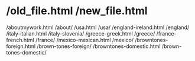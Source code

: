 # /old_file.html /new_file.html

/aboutmywork.html /about/
/usa.html /usa/
/england-ireland.html /england/
/italy-italian.html /italy-slovenia/
/greece-greek.html /greece/
/france-french.html /france/
/mexico-mexican.html /mexico/
/browntones-foreign.html /brown-tones-foreign/
/browntones-domestic.html /brown-tones-domestic/
